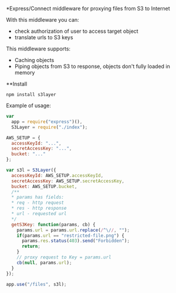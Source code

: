 *Express/Connect middleware for proxying files from S3 to Internet

With this middleware you can:
- check authorization of user to access target object
- translate urls to S3 keys

This middleware supports:
- Caching objects
- Piping objects from S3 to response, objects don't fully loaded in memory

**Install

`npm install s3layer`

Example of usage:

```javascript
var
  app = require("express")(),
  S3Layer = require("./index");

AWS_SETUP = {
  accessKeyId: "...",
  secretAccessKey: "...",
  bucket: "..."
};

var s3l = S3Layer({
  accessKeyId: AWS_SETUP.accessKeyId,
  secretAccessKey: AWS_SETUP.secretAccessKey,
  bucket: AWS_SETUP.bucket,
  /**
  * params has fields:
  * req - http request
  * res - http response
  * url - requested url
  */
  getS3Key: function(params, cb) {
    params.url = params.url.replace(/^\//, "");
    if(params.url == "restricted-file.png") {
      params.res.status(403).send("Forbidden");
      return;
    }
    // proxy request to Key = params.url
    cb(null, params.url);
  }
});

app.use("/files", s3l);
```
